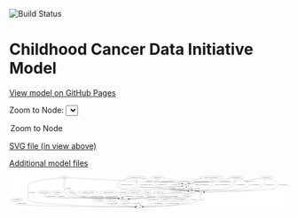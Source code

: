 <link rel='stylesheet' href="assets/style.css">
<link rel='stylesheet' href="https://unpkg.com/leaflet@1.5.1/dist/leaflet.css" integrity="sha512-xwE/Az9zrjBIphAcBb3F6JVqxf46+CDLwfLMHloNu6KEQCAWi6HcDUbeOfBIptF7tcCzusKFjFw2yuvEpDL9wQ==" crossorigin="">
<script type="text/javascript" src="https://code.jquery.com/jquery-3.2.1.min.js"></script>
<script type="text/javascript"  src="https://unpkg.com/leaflet@1.5.1/dist/leaflet.js"></script>
<script type="text/javascript" src="assets/actions.js"></script>

![Build Status](https://github.com/CBIIT/ccdi-model/actions/workflows/model-test-and-deploy.yml/badge.svg)

# Childhood Cancer Data Initiative Model

[View model on GitHub Pages](https://cbiit.github.io/ccdi-model/)



Zoom to Node: <select id="node_select">
  <option value="">Zoom to Node</option>
</select>
<div id="model"></div>

<p>
<a href="./model-desc/ccdi-model.svg">SVG file (in view above)</a>
<p>
<a href="./model-desc">Additional model files</a>
<div id='graph' style='display:off;'>
<svg width="3268pt" height="392pt"
 viewBox="0.00 0.00 3268.34 392.00" xmlns="http://www.w3.org/2000/svg" xmlns:xlink="http://www.w3.org/1999/xlink">
<g id="graph0" class="graph" transform="scale(1 1) rotate(0) translate(4 388)">
<title>Perl</title>
<polygon fill="#ffffff" stroke="transparent" points="-4,4 -4,-388 3264.3431,-388 3264.3431,4 -4,4"/>
<!-- radiology_file -->
<g id="node1" class="node">
<title>radiology_file</title>
<ellipse fill="none" stroke="#000000" cx="1758.3431" cy="-192" rx="73.387" ry="18"/>
<text text-anchor="middle" x="1758.3431" y="-188.3" font-family="Times,serif" font-size="14.00" fill="#000000">radiology_file</text>
</g>
<!-- participant -->
<g id="node16" class="node">
<title>participant</title>
<ellipse fill="none" stroke="#000000" cx="1329.3431" cy="-105" rx="62.2891" ry="18"/>
<text text-anchor="middle" x="1329.3431" y="-101.3" font-family="Times,serif" font-size="14.00" fill="#000000">participant</text>
</g>
<!-- radiology_file&#45;&gt;participant -->
<g id="edge18" class="edge">
<title>radiology_file&#45;&gt;participant</title>
<path fill="none" stroke="#000000" d="M1702.9861,-179.975C1693.7557,-177.9756 1684.2795,-175.9265 1675.3431,-174 1638.0197,-165.954 1626.5913,-170.6746 1591.3431,-156 1580.0765,-151.3094 1579.7488,-145.3414 1568.3431,-141 1538.1297,-129.4997 1457.7019,-118.8013 1398.4533,-112.1058"/>
<polygon fill="#000000" stroke="#000000" points="1398.7232,-108.6143 1388.3969,-110.9846 1397.9475,-115.5712 1398.7232,-108.6143"/>
<text text-anchor="middle" x="1650.3431" y="-144.8" font-family="Times,serif" font-size="14.00" fill="#000000">of_radiology_file</text>
</g>
<!-- methylation_array_file -->
<g id="node2" class="node">
<title>methylation_array_file</title>
<ellipse fill="none" stroke="#000000" cx="1478.3431" cy="-366" rx="115.8798" ry="18"/>
<text text-anchor="middle" x="1478.3431" y="-362.3" font-family="Times,serif" font-size="14.00" fill="#000000">methylation_array_file</text>
</g>
<!-- sample -->
<g id="node10" class="node">
<title>sample</title>
<ellipse fill="none" stroke="#000000" cx="2061.3431" cy="-279" rx="44.393" ry="18"/>
<text text-anchor="middle" x="2061.3431" y="-275.3" font-family="Times,serif" font-size="14.00" fill="#000000">sample</text>
</g>
<!-- methylation_array_file&#45;&gt;sample -->
<g id="edge38" class="edge">
<title>methylation_array_file&#45;&gt;sample</title>
<path fill="none" stroke="#000000" d="M1547.4815,-351.5235C1604.8,-340.0194 1688.544,-324.357 1762.3431,-315 1868.8995,-301.4897 1897.8209,-317.0463 2003.3431,-297 2008.0787,-296.1004 2012.9726,-294.948 2017.8174,-293.6618"/>
<polygon fill="#000000" stroke="#000000" points="2018.9653,-296.9742 2027.6263,-290.872 2017.0503,-290.2412 2018.9653,-296.9742"/>
<text text-anchor="middle" x="1853.8431" y="-318.8" font-family="Times,serif" font-size="14.00" fill="#000000">of_methylation_array_file</text>
</g>
<!-- cell_line -->
<g id="node17" class="node">
<title>cell_line</title>
<ellipse fill="none" stroke="#000000" cx="2134.3431" cy="-192" rx="49.2915" ry="18"/>
<text text-anchor="middle" x="2134.3431" y="-188.3" font-family="Times,serif" font-size="14.00" fill="#000000">cell_line</text>
</g>
<!-- methylation_array_file&#45;&gt;cell_line -->
<g id="edge36" class="edge">
<title>methylation_array_file&#45;&gt;cell_line</title>
<path fill="none" stroke="#000000" d="M1397.5004,-353.0128C1322.6919,-337.7389 1229.2179,-308.2902 1273.3431,-261 1345.6797,-183.4749 1643.5159,-234.5807 1749.3431,-228 1894.6159,-218.9664 1933.0884,-235.7655 2076.3431,-210 2080.4873,-209.2546 2084.7501,-208.3037 2088.9935,-207.2296"/>
<polygon fill="#000000" stroke="#000000" points="2090.0787,-210.5613 2098.7951,-204.5383 2088.2252,-203.8111 2090.0787,-210.5613"/>
<text text-anchor="middle" x="1364.8431" y="-275.3" font-family="Times,serif" font-size="14.00" fill="#000000">of_methylation_array_file</text>
</g>
<!-- pdx -->
<g id="node22" class="node">
<title>pdx</title>
<ellipse fill="none" stroke="#000000" cx="2240.3431" cy="-192" rx="27.8951" ry="18"/>
<text text-anchor="middle" x="2240.3431" y="-188.3" font-family="Times,serif" font-size="14.00" fill="#000000">pdx</text>
</g>
<!-- methylation_array_file&#45;&gt;pdx -->
<g id="edge37" class="edge">
<title>methylation_array_file&#45;&gt;pdx</title>
<path fill="none" stroke="#000000" d="M1478.5978,-347.8593C1480.0362,-323.4769 1486.6409,-280.9007 1514.3431,-261 1540.563,-242.1642 1772.2407,-246.4215 1804.3431,-243 1848.5947,-238.2836 1859.0921,-232.7211 1903.3431,-228 2031.3102,-214.3473 2066.4902,-236.8887 2192.3431,-210 2197.4347,-208.9122 2202.7058,-207.3816 2207.8085,-205.6674"/>
<polygon fill="#000000" stroke="#000000" points="2209.1173,-208.9158 2217.3222,-202.2127 2206.728,-202.3361 2209.1173,-208.9158"/>
<text text-anchor="middle" x="1605.8431" y="-275.3" font-family="Times,serif" font-size="14.00" fill="#000000">of_methylation_array_file</text>
</g>
<!-- follow_up -->
<g id="node3" class="node">
<title>follow_up</title>
<ellipse fill="none" stroke="#000000" cx="728.3431" cy="-192" rx="55.4913" ry="18"/>
<text text-anchor="middle" x="728.3431" y="-188.3" font-family="Times,serif" font-size="14.00" fill="#000000">follow_up</text>
</g>
<!-- follow_up&#45;&gt;participant -->
<g id="edge28" class="edge">
<title>follow_up&#45;&gt;participant</title>
<path fill="none" stroke="#000000" d="M752.4834,-175.5939C771.6011,-163.579 799.4723,-148.1696 826.3431,-141 919.1787,-116.23 1163.2677,-136.8801 1258.3431,-123 1263.7695,-122.2078 1269.3825,-121.1717 1274.9653,-119.9964"/>
<polygon fill="#000000" stroke="#000000" points="1275.947,-123.363 1284.9346,-117.753 1274.4102,-116.5338 1275.947,-123.363"/>
<text text-anchor="middle" x="871.3431" y="-144.8" font-family="Times,serif" font-size="14.00" fill="#000000">of_follow_up</text>
</g>
<!-- study -->
<g id="node4" class="node">
<title>study</title>
<ellipse fill="none" stroke="#000000" cx="1517.3431" cy="-18" rx="36.2938" ry="18"/>
<text text-anchor="middle" x="1517.3431" y="-14.3" font-family="Times,serif" font-size="14.00" fill="#000000">study</text>
</g>
<!-- family_relationship -->
<g id="node5" class="node">
<title>family_relationship</title>
<ellipse fill="none" stroke="#000000" cx="1155.3431" cy="-192" rx="100.1823" ry="18"/>
<text text-anchor="middle" x="1155.3431" y="-188.3" font-family="Times,serif" font-size="14.00" fill="#000000">family_relationship</text>
</g>
<!-- family_relationship&#45;&gt;participant -->
<g id="edge42" class="edge">
<title>family_relationship&#45;&gt;participant</title>
<path fill="none" stroke="#000000" d="M1132.7331,-174.0499C1122.5297,-163.8166 1114.5297,-151.0666 1123.3431,-141 1143.2798,-118.2287 1228.6247,-128.7284 1258.3431,-123 1263.365,-122.032 1268.5614,-120.9239 1273.7535,-119.7436"/>
<polygon fill="#000000" stroke="#000000" points="1274.7556,-123.1034 1283.686,-117.4026 1273.1497,-116.29 1274.7556,-123.1034"/>
<text text-anchor="middle" x="1202.8431" y="-144.8" font-family="Times,serif" font-size="14.00" fill="#000000">of_family_relationship</text>
</g>
<!-- study_funding -->
<g id="node6" class="node">
<title>study_funding</title>
<ellipse fill="none" stroke="#000000" cx="77.3431" cy="-105" rx="77.1866" ry="18"/>
<text text-anchor="middle" x="77.3431" y="-101.3" font-family="Times,serif" font-size="14.00" fill="#000000">study_funding</text>
</g>
<!-- study_funding&#45;&gt;study -->
<g id="edge29" class="edge">
<title>study_funding&#45;&gt;study</title>
<path fill="none" stroke="#000000" d="M72.1063,-87.0243C70.093,-75.9927 69.9747,-62.4138 78.3431,-54 103.4545,-28.7525 1225.1294,-19.9222 1470.3202,-18.2919"/>
<polygon fill="#000000" stroke="#000000" points="1470.691,-21.7897 1480.6678,-18.224 1470.645,-14.7898 1470.691,-21.7897"/>
<text text-anchor="middle" x="140.3431" y="-57.8" font-family="Times,serif" font-size="14.00" fill="#000000">of_study_funding</text>
</g>
<!-- single_cell_sequencing_file -->
<g id="node7" class="node">
<title>single_cell_sequencing_file</title>
<ellipse fill="none" stroke="#000000" cx="2359.3431" cy="-366" rx="137.5759" ry="18"/>
<text text-anchor="middle" x="2359.3431" y="-362.3" font-family="Times,serif" font-size="14.00" fill="#000000">single_cell_sequencing_file</text>
</g>
<!-- single_cell_sequencing_file&#45;&gt;sample -->
<g id="edge25" class="edge">
<title>single_cell_sequencing_file&#45;&gt;sample</title>
<path fill="none" stroke="#000000" d="M2252.9197,-354.5125C2203.5591,-348.1549 2150.8889,-339.6017 2128.3431,-330 2123.8764,-328.0977 2106.0038,-314.4365 2089.8412,-301.7325"/>
<polygon fill="#000000" stroke="#000000" points="2091.6422,-298.6949 2081.6252,-295.2437 2087.3036,-304.1883 2091.6422,-298.6949"/>
<text text-anchor="middle" x="2236.8431" y="-318.8" font-family="Times,serif" font-size="14.00" fill="#000000">of_single_cell_sequencing_file</text>
</g>
<!-- single_cell_sequencing_file&#45;&gt;cell_line -->
<g id="edge27" class="edge">
<title>single_cell_sequencing_file&#45;&gt;cell_line</title>
<path fill="none" stroke="#000000" d="M2359.295,-347.9126C2358.2327,-336.6904 2354.8599,-322.942 2345.3431,-315 2310.4024,-285.8408 2173.1764,-329.5232 2141.3431,-297 2131.0767,-286.5111 2130.9398,-247.8276 2132.2615,-220.4724"/>
<polygon fill="#000000" stroke="#000000" points="2135.7682,-220.4535 2132.8446,-210.27 2128.7796,-220.054 2135.7682,-220.4535"/>
<text text-anchor="middle" x="2249.8431" y="-275.3" font-family="Times,serif" font-size="14.00" fill="#000000">of_single_cell_sequencing_file</text>
</g>
<!-- single_cell_sequencing_file&#45;&gt;pdx -->
<g id="edge26" class="edge">
<title>single_cell_sequencing_file&#45;&gt;pdx</title>
<path fill="none" stroke="#000000" d="M2367.965,-347.7024C2370.1696,-342.1424 2372.2303,-335.9319 2373.3431,-330 2379.069,-299.4785 2380.6011,-286.1196 2362.3431,-261 2341.1279,-231.8117 2303.5554,-213.2864 2275.6941,-202.8645"/>
<polygon fill="#000000" stroke="#000000" points="2276.5117,-199.4406 2265.917,-199.3868 2274.1658,-206.0358 2276.5117,-199.4406"/>
<text text-anchor="middle" x="2484.8431" y="-275.3" font-family="Times,serif" font-size="14.00" fill="#000000">of_single_cell_sequencing_file</text>
</g>
<!-- sequencing_file -->
<g id="node8" class="node">
<title>sequencing_file</title>
<ellipse fill="none" stroke="#000000" cx="1732.3431" cy="-366" rx="83.3857" ry="18"/>
<text text-anchor="middle" x="1732.3431" y="-362.3" font-family="Times,serif" font-size="14.00" fill="#000000">sequencing_file</text>
</g>
<!-- sequencing_file&#45;&gt;sample -->
<g id="edge8" class="edge">
<title>sequencing_file&#45;&gt;sample</title>
<path fill="none" stroke="#000000" d="M1805.7434,-357.4294C1858.2246,-350.6242 1923.8923,-340.5309 1949.3431,-330 1959.9415,-325.6147 1960.2691,-320.4836 1970.3431,-315 1985.0324,-307.0042 2001.88,-299.8346 2017.0541,-294.0382"/>
<polygon fill="#000000" stroke="#000000" points="2018.5929,-297.2001 2026.7445,-290.4325 2016.1517,-290.6396 2018.5929,-297.2001"/>
<text text-anchor="middle" x="2036.8431" y="-318.8" font-family="Times,serif" font-size="14.00" fill="#000000">of_sequencing_file</text>
</g>
<!-- sequencing_file&#45;&gt;cell_line -->
<g id="edge6" class="edge">
<title>sequencing_file&#45;&gt;cell_line</title>
<path fill="none" stroke="#000000" d="M1720.7708,-347.9279C1707.812,-325.1605 1691.1077,-285.9971 1711.3431,-261 1744.1339,-220.493 2073.407,-210.5745 2076.3431,-210 2080.4173,-209.2029 2084.6103,-208.2251 2088.7891,-207.1412"/>
<polygon fill="#000000" stroke="#000000" points="2089.755,-210.5055 2098.4517,-204.4543 2087.8795,-203.7614 2089.755,-210.5055"/>
<text text-anchor="middle" x="1777.8431" y="-275.3" font-family="Times,serif" font-size="14.00" fill="#000000">of_sequencing_file</text>
</g>
<!-- sequencing_file&#45;&gt;pdx -->
<g id="edge7" class="edge">
<title>sequencing_file&#45;&gt;pdx</title>
<path fill="none" stroke="#000000" d="M1732.6737,-347.9581C1733.8654,-336.9002 1737.2762,-323.3167 1746.3431,-315 1778.9778,-285.0657 1805.9294,-319.0334 1844.3431,-297 1862.6587,-286.4945 1857.9217,-272.9298 1875.3431,-261 1911.5303,-236.22 1925.4536,-237.1677 1968.3431,-228 2066.0133,-207.1229 2094.8626,-231.7451 2192.3431,-210 2197.1913,-208.9185 2202.207,-207.453 2207.0868,-205.8224"/>
<polygon fill="#000000" stroke="#000000" points="2208.5958,-208.9989 2216.815,-202.3134 2206.2206,-202.4141 2208.5958,-208.9989"/>
<text text-anchor="middle" x="1941.8431" y="-275.3" font-family="Times,serif" font-size="14.00" fill="#000000">of_sequencing_file</text>
</g>
<!-- synonym -->
<g id="node9" class="node">
<title>synonym</title>
<ellipse fill="none" stroke="#000000" cx="645.3431" cy="-366" rx="51.9908" ry="18"/>
<text text-anchor="middle" x="645.3431" y="-362.3" font-family="Times,serif" font-size="14.00" fill="#000000">synonym</text>
</g>
<!-- synonym&#45;&gt;study -->
<g id="edge23" class="edge">
<title>synonym&#45;&gt;study</title>
<path fill="none" stroke="#000000" d="M595.2918,-361.0549C482.1263,-349.2001 216.3431,-317.2826 216.3431,-279 216.3431,-279 216.3431,-279 216.3431,-105 216.3431,-40.7985 1238.2703,-22.0602 1470.6959,-18.6286"/>
<polygon fill="#000000" stroke="#000000" points="1470.8984,-22.1261 1480.8465,-18.4811 1470.7967,-15.1269 1470.8984,-22.1261"/>
<text text-anchor="middle" x="258.8431" y="-188.3" font-family="Times,serif" font-size="14.00" fill="#000000">of_synonym</text>
</g>
<!-- synonym&#45;&gt;sample -->
<g id="edge22" class="edge">
<title>synonym&#45;&gt;sample</title>
<path fill="none" stroke="#000000" d="M696.6603,-362.973C837.4947,-354.7138 1241.9274,-331.3181 1578.3431,-315 1767.1793,-305.8403 1817.0624,-329.2879 2003.3431,-297 2008.1542,-296.1661 2013.1228,-295.0448 2018.0344,-293.7674"/>
<polygon fill="#000000" stroke="#000000" points="2019.2917,-297.0495 2027.9675,-290.9682 2017.393,-290.3119 2019.2917,-297.0495"/>
<text text-anchor="middle" x="1620.8431" y="-318.8" font-family="Times,serif" font-size="14.00" fill="#000000">of_synonym</text>
</g>
<!-- synonym&#45;&gt;participant -->
<g id="edge21" class="edge">
<title>synonym&#45;&gt;participant</title>
<path fill="none" stroke="#000000" d="M641.052,-347.8461C633.3768,-310.471 621.8084,-224.2301 664.3431,-174 700.6423,-131.1336 730.8127,-149.4576 786.3431,-141 993.8801,-109.391 1050.5617,-152.9601 1258.3431,-123 1263.7709,-122.2174 1269.3848,-121.1876 1274.9681,-120.0162"/>
<polygon fill="#000000" stroke="#000000" points="1275.948,-123.3834 1284.9382,-117.7775 1274.4143,-116.5535 1275.948,-123.3834"/>
<text text-anchor="middle" x="681.8431" y="-231.8" font-family="Times,serif" font-size="14.00" fill="#000000">of_synonym</text>
</g>
<!-- sample&#45;&gt;participant -->
<g id="edge2" class="edge">
<title>sample&#45;&gt;participant</title>
<path fill="none" stroke="#000000" d="M2030.3624,-266.1405C2024.4649,-264.1175 2018.2795,-262.2763 2012.3431,-261 1934.8013,-244.3285 1354.3859,-268.0522 1300.3431,-210 1280.3472,-188.5205 1295.2478,-154.5013 1310.0866,-131.0365"/>
<polygon fill="#000000" stroke="#000000" points="1313.0693,-132.8719 1315.6978,-122.6083 1307.2425,-128.9926 1313.0693,-132.8719"/>
<text text-anchor="middle" x="1336.8431" y="-188.3" font-family="Times,serif" font-size="14.00" fill="#000000">of_sample</text>
</g>
<!-- sample&#45;&gt;cell_line -->
<g id="edge3" class="edge">
<title>sample&#45;&gt;cell_line</title>
<path fill="none" stroke="#000000" d="M2027.2347,-267.4403C2019.4451,-265.0733 2011.1584,-262.7685 2003.3431,-261 1947.7201,-248.4133 1840.8957,-270.1206 1879.3431,-228 1894.1614,-211.766 2054.784,-214.281 2076.3431,-210 2080.415,-209.1915 2084.6064,-208.2058 2088.7843,-207.1166"/>
<polygon fill="#000000" stroke="#000000" points="2089.7533,-210.48 2098.4454,-204.4221 2087.8727,-203.7374 2089.7533,-210.48"/>
<text text-anchor="middle" x="1915.8431" y="-231.8" font-family="Times,serif" font-size="14.00" fill="#000000">of_sample</text>
</g>
<!-- sample&#45;&gt;pdx -->
<g id="edge1" class="edge">
<title>sample&#45;&gt;pdx</title>
<path fill="none" stroke="#000000" d="M2090.1026,-265.0219C2122.4837,-249.2836 2174.9496,-223.7835 2208.5322,-207.4612"/>
<polygon fill="#000000" stroke="#000000" points="2210.4239,-210.4333 2217.8878,-202.914 2207.3639,-204.1376 2210.4239,-210.4333"/>
<text text-anchor="middle" x="2197.8431" y="-231.8" font-family="Times,serif" font-size="14.00" fill="#000000">of_sample</text>
</g>
<!-- study_admin -->
<g id="node11" class="node">
<title>study_admin</title>
<ellipse fill="none" stroke="#000000" cx="1041.3431" cy="-105" rx="70.3881" ry="18"/>
<text text-anchor="middle" x="1041.3431" y="-101.3" font-family="Times,serif" font-size="14.00" fill="#000000">study_admin</text>
</g>
<!-- study_admin&#45;&gt;study -->
<g id="edge5" class="edge">
<title>study_admin&#45;&gt;study</title>
<path fill="none" stroke="#000000" d="M1070.4815,-88.3506C1092.3027,-76.7034 1123.2757,-61.8729 1152.3431,-54 1211.2696,-38.0399 1386.7033,-25.7913 1471.0483,-20.6485"/>
<polygon fill="#000000" stroke="#000000" points="1471.3403,-24.1374 1481.1117,-20.0423 1470.9194,-17.15 1471.3403,-24.1374"/>
<text text-anchor="middle" x="1208.8431" y="-57.8" font-family="Times,serif" font-size="14.00" fill="#000000">of_study_admin</text>
</g>
<!-- pathology_file -->
<g id="node12" class="node">
<title>pathology_file</title>
<ellipse fill="none" stroke="#000000" cx="3005.3431" cy="-366" rx="76.0865" ry="18"/>
<text text-anchor="middle" x="3005.3431" y="-362.3" font-family="Times,serif" font-size="14.00" fill="#000000">pathology_file</text>
</g>
<!-- pathology_file&#45;&gt;sample -->
<g id="edge40" class="edge">
<title>pathology_file&#45;&gt;sample</title>
<path fill="none" stroke="#000000" d="M2941.0937,-356.2979C2860.3538,-344.505 2717.4323,-324.9508 2594.3431,-315 2383.7675,-297.9766 2327.5818,-332.6166 2119.3431,-297 2114.5302,-296.1768 2109.5605,-295.0624 2104.6482,-293.789"/>
<polygon fill="#000000" stroke="#000000" points="2105.2885,-290.3333 2094.7143,-290.9944 2103.3928,-297.0718 2105.2885,-290.3333"/>
<text text-anchor="middle" x="2802.3431" y="-318.8" font-family="Times,serif" font-size="14.00" fill="#000000">of_pathology_file</text>
</g>
<!-- pathology_file&#45;&gt;cell_line -->
<g id="edge41" class="edge">
<title>pathology_file&#45;&gt;cell_line</title>
<path fill="none" stroke="#000000" d="M3001.3744,-347.8991C2994.9918,-323.5629 2979.9307,-281.04 2949.3431,-261 2810.3526,-169.9377 2367.52,-235.6258 2203.3431,-210 2196.6041,-208.9481 2189.5699,-207.5153 2182.6797,-205.9143"/>
<polygon fill="#000000" stroke="#000000" points="2183.2853,-202.459 2172.739,-203.4729 2181.6157,-209.257 2183.2853,-202.459"/>
<text text-anchor="middle" x="3041.3431" y="-275.3" font-family="Times,serif" font-size="14.00" fill="#000000">of_pathology_file</text>
</g>
<!-- pathology_file&#45;&gt;pdx -->
<g id="edge39" class="edge">
<title>pathology_file&#45;&gt;pdx</title>
<path fill="none" stroke="#000000" d="M3049.0947,-351.2145C3096.0206,-332.9532 3160.1639,-299.5376 3131.3431,-261 3100.2639,-219.4425 3070.5202,-236.5931 3019.3431,-228 2874.3956,-203.662 2414.9677,-194.7119 2278.7602,-192.5548"/>
<polygon fill="#000000" stroke="#000000" points="2278.4711,-189.0499 2268.418,-192.3943 2278.3625,-196.0491 2278.4711,-189.0499"/>
<text text-anchor="middle" x="3199.3431" y="-275.3" font-family="Times,serif" font-size="14.00" fill="#000000">of_pathology_file</text>
</g>
<!-- molecular_test -->
<g id="node13" class="node">
<title>molecular_test</title>
<ellipse fill="none" stroke="#000000" cx="1462.3431" cy="-192" rx="79.8859" ry="18"/>
<text text-anchor="middle" x="1462.3431" y="-188.3" font-family="Times,serif" font-size="14.00" fill="#000000">molecular_test</text>
</g>
<!-- molecular_test&#45;&gt;participant -->
<g id="edge16" class="edge">
<title>molecular_test&#45;&gt;participant</title>
<path fill="none" stroke="#000000" d="M1404.3134,-179.5409C1371.172,-171.8455 1335.235,-162.2762 1330.3431,-156 1325.4221,-149.6864 1323.8515,-141.4731 1323.8789,-133.4887"/>
<polygon fill="#000000" stroke="#000000" points="1327.385,-133.5492 1324.6879,-123.3034 1320.407,-132.9948 1327.385,-133.5492"/>
<text text-anchor="middle" x="1394.3431" y="-144.8" font-family="Times,serif" font-size="14.00" fill="#000000">of_molecular_test</text>
</g>
<!-- study_arm -->
<g id="node14" class="node">
<title>study_arm</title>
<ellipse fill="none" stroke="#000000" cx="1189.3431" cy="-105" rx="59.5901" ry="18"/>
<text text-anchor="middle" x="1189.3431" y="-101.3" font-family="Times,serif" font-size="14.00" fill="#000000">study_arm</text>
</g>
<!-- study_arm&#45;&gt;study -->
<g id="edge4" class="edge">
<title>study_arm&#45;&gt;study</title>
<path fill="none" stroke="#000000" d="M1220.4717,-89.566C1244.4972,-78.2275 1278.8451,-63.2467 1310.3431,-54 1364.6642,-38.0533 1429.2033,-28.2104 1471.6049,-22.9316"/>
<polygon fill="#000000" stroke="#000000" points="1472.117,-26.3953 1481.6236,-21.7181 1471.2753,-19.446 1472.117,-26.3953"/>
<text text-anchor="middle" x="1358.8431" y="-57.8" font-family="Times,serif" font-size="14.00" fill="#000000">of_study_arm</text>
</g>
<!-- exposure -->
<g id="node15" class="node">
<title>exposure</title>
<ellipse fill="none" stroke="#000000" cx="1613.3431" cy="-192" rx="53.0913" ry="18"/>
<text text-anchor="middle" x="1613.3431" y="-188.3" font-family="Times,serif" font-size="14.00" fill="#000000">exposure</text>
</g>
<!-- exposure&#45;&gt;participant -->
<g id="edge24" class="edge">
<title>exposure&#45;&gt;participant</title>
<path fill="none" stroke="#000000" d="M1573.0394,-180.1034C1565.8258,-178.03 1558.3702,-175.923 1551.3431,-174 1520.3592,-165.5208 1510.7423,-168.9458 1481.3431,-156 1470.174,-151.0817 1469.4614,-146.0322 1458.3431,-141 1436.9427,-131.3139 1412.3427,-123.6662 1390.4014,-117.9565"/>
<polygon fill="#000000" stroke="#000000" points="1391.0805,-114.5183 1380.5285,-115.4692 1389.3704,-121.3062 1391.0805,-114.5183"/>
<text text-anchor="middle" x="1524.8431" y="-144.8" font-family="Times,serif" font-size="14.00" fill="#000000">of_exposure</text>
</g>
<!-- participant&#45;&gt;study -->
<g id="edge15" class="edge">
<title>participant&#45;&gt;study</title>
<path fill="none" stroke="#000000" d="M1362.521,-89.6464C1395.8593,-74.2186 1447.0851,-50.513 1481.3794,-34.6428"/>
<polygon fill="#000000" stroke="#000000" points="1482.9688,-37.7639 1490.5743,-30.3877 1480.029,-31.4112 1482.9688,-37.7639"/>
<text text-anchor="middle" x="1484.8431" y="-57.8" font-family="Times,serif" font-size="14.00" fill="#000000">of_participant</text>
</g>
<!-- cell_line&#45;&gt;study -->
<g id="edge10" class="edge">
<title>cell_line&#45;&gt;study</title>
<path fill="none" stroke="#000000" d="M2131.6637,-173.9651C2127.33,-150.8729 2116.6693,-110.9852 2092.3431,-87 2063.1909,-58.2563 2046.2965,-62.9319 2006.3431,-54 1922.83,-35.33 1668.8756,-23.7807 1563.7107,-19.6831"/>
<polygon fill="#000000" stroke="#000000" points="1563.8387,-16.1855 1553.7116,-19.2985 1563.5696,-23.1804 1563.8387,-16.1855"/>
<text text-anchor="middle" x="2155.8431" y="-101.3" font-family="Times,serif" font-size="14.00" fill="#000000">of_cell_line</text>
</g>
<!-- cell_line&#45;&gt;sample -->
<g id="edge11" class="edge">
<title>cell_line&#45;&gt;sample</title>
<path fill="none" stroke="#000000" d="M2097.7167,-204.1227C2090.667,-206.2408 2083.3093,-208.3053 2076.3431,-210 2054.1912,-215.3891 1989.9815,-210.5222 1975.3431,-228 1971.0626,-233.1109 1971.6497,-237.4499 1975.3431,-243 1980.4124,-250.6175 1997.7787,-258.5285 2015.5913,-264.9878"/>
<polygon fill="#000000" stroke="#000000" points="2014.863,-268.44 2025.4578,-268.4159 2017.1605,-261.8277 2014.863,-268.44"/>
<text text-anchor="middle" x="2015.8431" y="-231.8" font-family="Times,serif" font-size="14.00" fill="#000000">of_cell_line</text>
</g>
<!-- cell_line&#45;&gt;participant -->
<g id="edge9" class="edge">
<title>cell_line&#45;&gt;participant</title>
<path fill="none" stroke="#000000" d="M2099.8095,-179.0686C2061.0938,-164.6692 2002.2751,-143.1232 1991.3431,-141 1895.7145,-122.4275 1650.5796,-128.9026 1553.3431,-123 1501.6796,-119.8639 1443.4057,-115.1441 1399.2475,-111.3244"/>
<polygon fill="#000000" stroke="#000000" points="1399.4611,-107.8298 1389.1952,-110.4493 1398.8539,-114.8034 1399.4611,-107.8298"/>
<text text-anchor="middle" x="2072.8431" y="-144.8" font-family="Times,serif" font-size="14.00" fill="#000000">of_cell_line</text>
</g>
<!-- medical_history -->
<g id="node18" class="node">
<title>medical_history</title>
<ellipse fill="none" stroke="#000000" cx="404.3431" cy="-192" rx="85.2851" ry="18"/>
<text text-anchor="middle" x="404.3431" y="-188.3" font-family="Times,serif" font-size="14.00" fill="#000000">medical_history</text>
</g>
<!-- medical_history&#45;&gt;participant -->
<g id="edge34" class="edge">
<title>medical_history&#45;&gt;participant</title>
<path fill="none" stroke="#000000" d="M403.8206,-173.9827C404.5521,-162.64 407.6129,-148.7295 417.3431,-141 453.9355,-111.9317 1212.0344,-129.2826 1258.3431,-123 1263.856,-122.2521 1269.5583,-121.2341 1275.2242,-120.0602"/>
<polygon fill="#000000" stroke="#000000" points="1276.3374,-123.3979 1285.3347,-117.8034 1274.8124,-116.566 1276.3374,-123.3979"/>
<text text-anchor="middle" x="485.3431" y="-144.8" font-family="Times,serif" font-size="14.00" fill="#000000">of_medical_history</text>
</g>
<!-- diagnosis -->
<g id="node19" class="node">
<title>diagnosis</title>
<ellipse fill="none" stroke="#000000" cx="562.3431" cy="-192" rx="54.6905" ry="18"/>
<text text-anchor="middle" x="562.3431" y="-188.3" font-family="Times,serif" font-size="14.00" fill="#000000">diagnosis</text>
</g>
<!-- diagnosis&#45;&gt;participant -->
<g id="edge13" class="edge">
<title>diagnosis&#45;&gt;participant</title>
<path fill="none" stroke="#000000" d="M557.1088,-174.0268C555.0965,-162.9962 554.9784,-149.4175 563.3431,-141 590.5685,-113.6029 1220.0815,-128.2785 1258.3431,-123 1263.8543,-122.2397 1269.5555,-121.2135 1275.2207,-120.0346"/>
<polygon fill="#000000" stroke="#000000" points="1276.3363,-123.3716 1285.3304,-117.772 1274.8074,-116.5406 1276.3363,-123.3716"/>
<text text-anchor="middle" x="607.8431" y="-144.8" font-family="Times,serif" font-size="14.00" fill="#000000">of_diagnosis</text>
</g>
<!-- publication -->
<g id="node20" class="node">
<title>publication</title>
<ellipse fill="none" stroke="#000000" cx="1828.3431" cy="-105" rx="63.0888" ry="18"/>
<text text-anchor="middle" x="1828.3431" y="-101.3" font-family="Times,serif" font-size="14.00" fill="#000000">publication</text>
</g>
<!-- publication&#45;&gt;study -->
<g id="edge17" class="edge">
<title>publication&#45;&gt;study</title>
<path fill="none" stroke="#000000" d="M1783.1211,-92.3495C1723.0474,-75.5443 1617.7331,-46.0834 1559.3347,-29.7468"/>
<polygon fill="#000000" stroke="#000000" points="1559.9162,-26.2752 1549.343,-26.9517 1558.0304,-33.0164 1559.9162,-26.2752"/>
<text text-anchor="middle" x="1742.3431" y="-57.8" font-family="Times,serif" font-size="14.00" fill="#000000">of_publication</text>
</g>
<!-- study_personnel -->
<g id="node21" class="node">
<title>study_personnel</title>
<ellipse fill="none" stroke="#000000" cx="1996.3431" cy="-105" rx="87.1846" ry="18"/>
<text text-anchor="middle" x="1996.3431" y="-101.3" font-family="Times,serif" font-size="14.00" fill="#000000">study_personnel</text>
</g>
<!-- study_personnel&#45;&gt;study -->
<g id="edge14" class="edge">
<title>study_personnel&#45;&gt;study</title>
<path fill="none" stroke="#000000" d="M1946.0193,-90.2728C1906.0177,-79.0118 1848.4833,-63.8022 1797.3431,-54 1715.72,-38.3551 1619.377,-27.6409 1563.6275,-22.1896"/>
<polygon fill="#000000" stroke="#000000" points="1563.6587,-18.6765 1553.3692,-21.2013 1562.9874,-25.6443 1563.6587,-18.6765"/>
<text text-anchor="middle" x="1932.8431" y="-57.8" font-family="Times,serif" font-size="14.00" fill="#000000">of_study_personnel</text>
</g>
<!-- pdx&#45;&gt;study -->
<g id="edge19" class="edge">
<title>pdx&#45;&gt;study</title>
<path fill="none" stroke="#000000" d="M2238.6231,-173.8181C2235.3841,-150.1869 2226.1785,-109.3137 2200.3431,-87 2152.2766,-45.4854 1710.6983,-25.2661 1564.2723,-19.662"/>
<polygon fill="#000000" stroke="#000000" points="1563.9695,-16.1482 1553.8447,-19.2687 1563.7056,-23.1433 1563.9695,-16.1482"/>
<text text-anchor="middle" x="2248.3431" y="-101.3" font-family="Times,serif" font-size="14.00" fill="#000000">of_pdx</text>
</g>
<!-- pdx&#45;&gt;sample -->
<g id="edge20" class="edge">
<title>pdx&#45;&gt;sample</title>
<path fill="none" stroke="#000000" d="M2216.7071,-201.8763C2209.0354,-204.8074 2200.4187,-207.8147 2192.3431,-210 2146.6395,-222.3676 2125.4736,-199.9315 2087.3431,-228 2079.4082,-233.8411 2073.7198,-242.8068 2069.7279,-251.601"/>
<polygon fill="#000000" stroke="#000000" points="2066.4651,-250.3343 2066.0361,-260.9204 2072.9731,-252.9124 2066.4651,-250.3343"/>
<text text-anchor="middle" x="2111.3431" y="-231.8" font-family="Times,serif" font-size="14.00" fill="#000000">of_pdx</text>
</g>
<!-- clinical_measure_file -->
<g id="node23" class="node">
<title>clinical_measure_file</title>
<ellipse fill="none" stroke="#000000" cx="1958.3431" cy="-192" rx="108.5808" ry="18"/>
<text text-anchor="middle" x="1958.3431" y="-188.3" font-family="Times,serif" font-size="14.00" fill="#000000">clinical_measure_file</text>
</g>
<!-- clinical_measure_file&#45;&gt;study -->
<g id="edge30" class="edge">
<title>clinical_measure_file&#45;&gt;study</title>
<path fill="none" stroke="#000000" d="M2037.9962,-179.6239C2063.6903,-173.8912 2087.5714,-166.0778 2095.3431,-156 2099.4143,-150.7208 2099.9735,-145.7963 2095.3431,-141 2055.8837,-100.1262 1633.6741,-151.1811 1584.3431,-123 1582.3244,-121.8468 1552.7669,-74.8339 1533.5916,-44.113"/>
<polygon fill="#000000" stroke="#000000" points="1536.5141,-42.1851 1528.253,-35.5515 1530.5743,-45.8889 1536.5141,-42.1851"/>
<text text-anchor="middle" x="1670.3431" y="-101.3" font-family="Times,serif" font-size="14.00" fill="#000000">of_clinical_measure_file</text>
</g>
<!-- clinical_measure_file&#45;&gt;participant -->
<g id="edge35" class="edge">
<title>clinical_measure_file&#45;&gt;participant</title>
<path fill="none" stroke="#000000" d="M1878.8094,-179.7241C1815.1386,-169.8354 1735.8707,-157.3598 1732.3431,-156 1720.9559,-151.6104 1720.864,-145.0259 1709.3431,-141 1694.9688,-135.977 1505.312,-119.6062 1399.5066,-110.7739"/>
<polygon fill="#000000" stroke="#000000" points="1399.7939,-107.2858 1389.5378,-109.9433 1399.2126,-114.2616 1399.7939,-107.2858"/>
<text text-anchor="middle" x="1861.8431" y="-144.8" font-family="Times,serif" font-size="14.00" fill="#000000">of_clinical_measure_file_participant</text>
</g>
<!-- therapeutic_procedure -->
<g id="node24" class="node">
<title>therapeutic_procedure</title>
<ellipse fill="none" stroke="#000000" cx="919.3431" cy="-192" rx="117.7793" ry="18"/>
<text text-anchor="middle" x="919.3431" y="-188.3" font-family="Times,serif" font-size="14.00" fill="#000000">therapeutic_procedure</text>
</g>
<!-- therapeutic_procedure&#45;&gt;participant -->
<g id="edge12" class="edge">
<title>therapeutic_procedure&#45;&gt;participant</title>
<path fill="none" stroke="#000000" d="M917.774,-173.9476C917.8745,-162.7398 920.1529,-148.9943 929.3431,-141 956.9653,-116.9724 1222.1521,-128.5243 1258.3431,-123 1263.7643,-122.1725 1269.3738,-121.113 1274.9543,-119.9231"/>
<polygon fill="#000000" stroke="#000000" points="1275.943,-123.2879 1284.9212,-117.6626 1274.3946,-116.4613 1275.943,-123.2879"/>
<text text-anchor="middle" x="1022.3431" y="-144.8" font-family="Times,serif" font-size="14.00" fill="#000000">of_therapeutic_procedure</text>
</g>
<!-- cytogenomic_file -->
<g id="node25" class="node">
<title>cytogenomic_file</title>
<ellipse fill="none" stroke="#000000" cx="2647.3431" cy="-366" rx="89.8845" ry="18"/>
<text text-anchor="middle" x="2647.3431" y="-362.3" font-family="Times,serif" font-size="14.00" fill="#000000">cytogenomic_file</text>
</g>
<!-- cytogenomic_file&#45;&gt;sample -->
<g id="edge31" class="edge">
<title>cytogenomic_file&#45;&gt;sample</title>
<path fill="none" stroke="#000000" d="M2583.36,-353.3068C2523.1847,-341.7839 2430.468,-325.0949 2349.3431,-315 2247.5931,-302.3386 2220.0422,-316.3154 2119.3431,-297 2114.6092,-296.092 2109.7163,-294.9342 2104.8721,-293.6448"/>
<polygon fill="#000000" stroke="#000000" points="2105.6402,-290.2244 2095.0639,-290.8512 2103.7227,-296.9567 2105.6402,-290.2244"/>
<text text-anchor="middle" x="2518.8431" y="-318.8" font-family="Times,serif" font-size="14.00" fill="#000000">of_cytogenomic_file</text>
</g>
<!-- cytogenomic_file&#45;&gt;cell_line -->
<g id="edge33" class="edge">
<title>cytogenomic_file&#45;&gt;cell_line</title>
<path fill="none" stroke="#000000" d="M2644.1736,-347.7598C2638.9538,-323.6695 2626.1077,-281.865 2597.3431,-261 2525.8785,-209.1616 2290.0076,-226.843 2203.3431,-210 2196.8111,-208.7305 2189.9802,-207.2006 2183.2639,-205.5756"/>
<polygon fill="#000000" stroke="#000000" points="2184.1045,-202.1781 2173.554,-203.146 2182.4053,-208.9687 2184.1045,-202.1781"/>
<text text-anchor="middle" x="2696.8431" y="-275.3" font-family="Times,serif" font-size="14.00" fill="#000000">of_cytogenomic_file</text>
</g>
<!-- cytogenomic_file&#45;&gt;pdx -->
<g id="edge32" class="edge">
<title>cytogenomic_file&#45;&gt;pdx</title>
<path fill="none" stroke="#000000" d="M2699.8757,-351.308C2755.0146,-333.3706 2829.2218,-300.4922 2794.3431,-261 2760.1276,-222.2586 2398.2869,-200.1727 2278.5645,-193.8842"/>
<polygon fill="#000000" stroke="#000000" points="2278.5694,-190.3799 2268.4017,-193.358 2278.2073,-197.3705 2278.5694,-190.3799"/>
<text text-anchor="middle" x="2873.8431" y="-275.3" font-family="Times,serif" font-size="14.00" fill="#000000">of_cytogenomic_file</text>
</g>
</g>
</svg>
</div>
